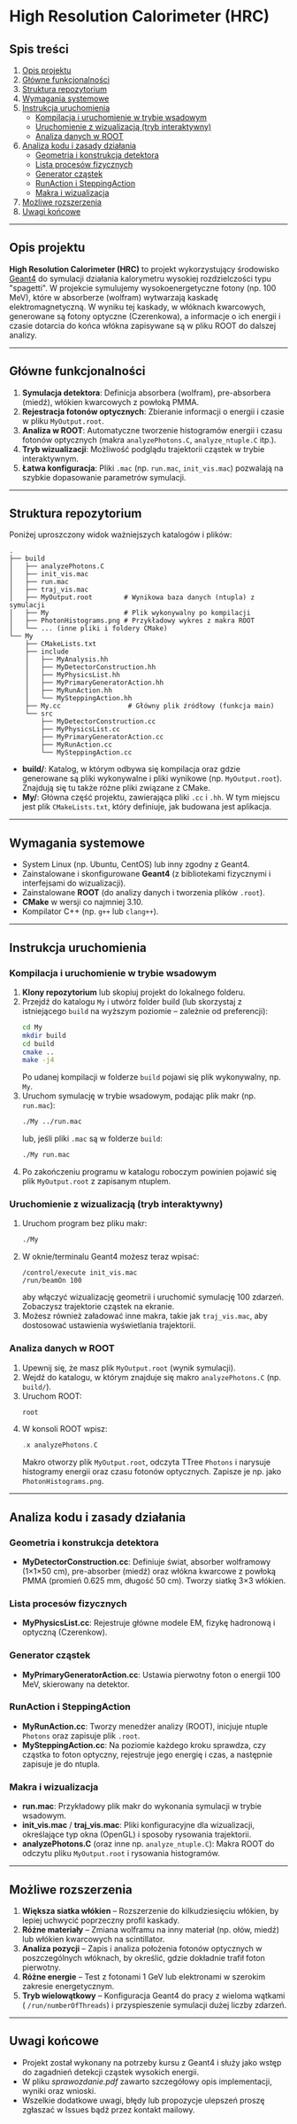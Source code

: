 # High Resolution Calorimeter (HRC)

## Spis treści
1. [Opis projektu](#opis-projektu)
2. [Główne funkcjonalności](#główne-funkcjonalności)
3. [Struktura repozytorium](#struktura-repozytorium)
4. [Wymagania systemowe](#wymagania-systemowe)
5. [Instrukcja uruchomienia](#instrukcja-uruchomienia)
   - [Kompilacja i uruchomienie w trybie wsadowym](#kompilacja-i-uruchomienie-w-trybie-wsadowym)
   - [Uruchomienie z wizualizacją (tryb interaktywny)](#uruchomienie-z-wizualizacją-tryb-interaktywny)
   - [Analiza danych w ROOT](#analiza-danych-w-root)
6. [Analiza kodu i zasady działania](#analiza-kodu-i-zasady-działania)
   - [Geometria i konstrukcja detektora](#geometria-i-konstrukcja-detektora)
   - [Lista procesów fizycznych](#lista-procesów-fizycznych)
   - [Generator cząstek](#generator-cząstek)
   - [RunAction i SteppingAction](#runaction-i-steppingaction)
   - [Makra i wizualizacja](#makra-i-wizualizacja)
7. [Możliwe rozszerzenia](#możliwe-rozszerzenia)
8. [Uwagi końcowe](#uwagi-końcowe)

---

## Opis projektu
**High Resolution Calorimeter (HRC)** to projekt wykorzystujący środowisko [Geant4](https://geant4.web.cern.ch/) do symulacji działania kalorymetru wysokiej rozdzielczości typu "spagetti". W projekcie symulujemy wysokoenergetyczne fotony (np. 100 MeV), które w absorberze (wolfram) wytwarzają kaskadę elektromagnetyczną. W wyniku tej kaskady, w włóknach kwarcowych, generowane są fotony optyczne (Czerenkowa), a informacje o ich energii i czasie dotarcia do końca włókna zapisywane są w pliku ROOT do dalszej analizy.

---

## Główne funkcjonalności
1. **Symulacja detektora**: Definicja absorbera (wolfram), pre-absorbera (miedź), włókien kwarcowych z powłoką PMMA.
2. **Rejestracja fotonów optycznych**: Zbieranie informacji o energii i czasie w pliku `MyOutput.root`.
3. **Analiza w ROOT**: Automatyczne tworzenie histogramów energii i czasu fotonów optycznych (makra `analyzePhotons.C`, `analyze_ntuple.C` itp.).
4. **Tryb wizualizacji**: Możliwość podglądu trajektorii cząstek w trybie interaktywnym.
5. **Łatwa konfiguracja**: Pliki `.mac` (np. `run.mac`, `init_vis.mac`) pozwalają na szybkie dopasowanie parametrów symulacji.

---

## Struktura repozytorium
Poniżej uproszczony widok ważniejszych katalogów i plików:

```
.
├── build
│   ├── analyzePhotons.C
│   ├── init_vis.mac
│   ├── run.mac
│   ├── traj_vis.mac
│   ├── MyOutput.root        # Wynikowa baza danych (ntupla) z symulacji
│   ├── My                   # Plik wykonywalny po kompilacji
│   ├── PhotonHistograms.png # Przykładowy wykres z makra ROOT
│   └── ... (inne pliki i foldery CMake)
└── My
    ├── CMakeLists.txt
    ├── include
    │   ├── MyAnalysis.hh
    │   ├── MyDetectorConstruction.hh
    │   ├── MyPhysicsList.hh
    │   ├── MyPrimaryGeneratorAction.hh
    │   ├── MyRunAction.hh
    │   └── MySteppingAction.hh
    ├── My.cc                 # Główny plik źródłowy (funkcja main)
    └── src
        ├── MyDetectorConstruction.cc
        ├── MyPhysicsList.cc
        ├── MyPrimaryGeneratorAction.cc
        ├── MyRunAction.cc
        └── MySteppingAction.cc
```

- **build/**: Katalog, w którym odbywa się kompilacja oraz gdzie generowane są pliki wykonywalne i pliki wynikowe (np. `MyOutput.root`). Znajdują się tu także różne pliki związane z CMake.
- **My/**: Główna część projektu, zawierająca pliki `.cc` i `.hh`. W tym miejscu jest plik `CMakeLists.txt`, który definiuje, jak budowana jest aplikacja.

---

## Wymagania systemowe
- System Linux (np. Ubuntu, CentOS) lub inny zgodny z Geant4.
- Zainstalowane i skonfigurowane **Geant4** (z bibliotekami fizycznymi i interfejsami do wizualizacji).
- Zainstalowane **ROOT** (do analizy danych i tworzenia plików `.root`).
- **CMake** w wersji co najmniej 3.10.
- Kompilator C++ (np. `g++` lub `clang++`).

---

## Instrukcja uruchomienia

### Kompilacja i uruchomienie w trybie wsadowym
1. **Klony repozytorium** lub skopiuj projekt do lokalnego folderu.
2. Przejdź do katalogu `My` i utwórz folder build (lub skorzystaj z istniejącego `build` na wyższym poziomie – zależnie od preferencji):
   ```bash
   cd My
   mkdir build
   cd build
   cmake ..
   make -j4
   ```
   Po udanej kompilacji w folderze `build` pojawi się plik wykonywalny, np. `My`.
3. Uruchom symulację w trybie wsadowym, podając plik makr (np. `run.mac`):
   ```bash
   ./My ../run.mac
   ```
   lub, jeśli pliki `.mac` są w folderze `build`:
   ```bash
   ./My run.mac
   ```
4. Po zakończeniu programu w katalogu roboczym powinien pojawić się plik `MyOutput.root` z zapisanym ntuplem.

### Uruchomienie z wizualizacją (tryb interaktywny)
1. Uruchom program bez pliku makr:
   ```bash
   ./My
   ```
2. W oknie/terminalu Geant4 możesz teraz wpisać:
   ```plaintext
   /control/execute init_vis.mac
   /run/beamOn 100
   ```
   aby włączyć wizualizację geometrii i uruchomić symulację 100 zdarzeń. Zobaczysz trajektorie cząstek na ekranie.
3. Możesz również załadować inne makra, takie jak `traj_vis.mac`, aby dostosować ustawienia wyświetlania trajektorii.

### Analiza danych w ROOT
1. Upewnij się, że masz plik `MyOutput.root` (wynik symulacji).
2. Wejdź do katalogu, w którym znajduje się makro `analyzePhotons.C` (np. `build/`).
3. Uruchom ROOT:
   ```bash
   root
   ```
4. W konsoli ROOT wpisz:
   ```cpp
   .x analyzePhotons.C
   ```
   Makro otworzy plik `MyOutput.root`, odczyta TTree `Photons` i narysuje histogramy energii oraz czasu fotonów optycznych. Zapisze je np. jako `PhotonHistograms.png`.

---

## Analiza kodu i zasady działania

### Geometria i konstrukcja detektora
- **MyDetectorConstruction.cc**: Definiuje świat, absorber wolframowy (1×1×50 cm), pre-absorber (miedź) oraz włókna kwarcowe z powłoką PMMA (promień 0.625 mm, długość 50 cm). Tworzy siatkę 3×3 włókien.

### Lista procesów fizycznych
- **MyPhysicsList.cc**: Rejestruje główne modele EM, fizykę hadronową i optyczną (Czerenkow).

### Generator cząstek
- **MyPrimaryGeneratorAction.cc**: Ustawia pierwotny foton o energii 100 MeV, skierowany na detektor.

### RunAction i SteppingAction
- **MyRunAction.cc**: Tworzy menedżer analizy (ROOT), inicjuje ntuple `Photons` oraz zapisuje plik `.root`.
- **MySteppingAction.cc**: Na poziomie każdego kroku sprawdza, czy cząstka to foton optyczny, rejestruje jego energię i czas, a następnie zapisuje je do ntupla.

### Makra i wizualizacja
- **run.mac**: Przykładowy plik makr do wykonania symulacji w trybie wsadowym.
- **init_vis.mac** / **traj_vis.mac**: Pliki konfiguracyjne dla wizualizacji, określające typ okna (OpenGL) i sposoby rysowania trajektorii.
- **analyzePhotons.C** (oraz inne np. `analyze_ntuple.C`): Makra ROOT do odczytu pliku `MyOutput.root` i rysowania histogramów.

---

## Możliwe rozszerzenia
1. **Większa siatka włókien** – Rozszerzenie do kilkudziesięciu włókien, by lepiej uchwycić poprzeczny profil kaskady.
2. **Różne materiały** – Zmiana wolframu na inny materiał (np. ołów, miedź) lub włókien kwarcowych na scintillator.
3. **Analiza pozycji** – Zapis i analiza położenia fotonów optycznych w poszczególnych włóknach, by określić, gdzie dokładnie trafił foton pierwotny.
4. **Różne energie** – Test z fotonami 1 GeV lub elektronami w szerokim zakresie energetycznym.
5. **Tryb wielowątkowy** – Konfiguracja Geant4 do pracy z wieloma wątkami (
`/run/numberOfThreads`) i przyspieszenie symulacji dużej liczby zdarzeń.

---

## Uwagi końcowe
- Projekt został wykonany na potrzeby kursu z Geant4 i służy jako wstęp do zagadnień detekcji cząstek wysokich energii.
- W pliku *sprawozdanie.pdf* zawarto szczegółowy opis implementacji, wyniki oraz wnioski.
- Wszelkie dodatkowe uwagi, błędy lub propozycje ulepszeń proszę zgłaszać w Issues bądź przez kontakt mailowy.

